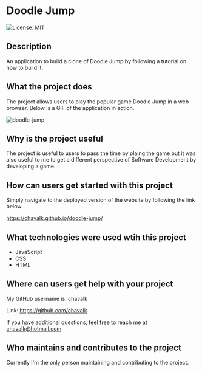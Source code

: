 # Doodle Jump

[![License: MIT](https://img.shields.io/badge/License-MIT-yellow.svg)](https://opensource.org/licenses/MIT)

## Description

An application to build a clone of Doodle Jump by following a tutorial on how to build it.

## What the project does

The project allows users to play the popular game Doodle Jump in a web browser. Below is a GIF of the application in action.

![doodle-jump](./assets/images/password-generator.gif)

## Why is the project useful

The project is useful to users to pass the time by plaing the game but it was also useful to me to get a different perspective of Software Development by developing a game.

## How can users get started with this project

Simply navigate to the deployed version of the website by following the link below.

https://chavalk.github.io/doodle-jump/

## What technologies were used wtih this project

* JavaScript
* CSS
* HTML

## Where can users get help with your project

My GitHub username is: chavalk

Link: https://github.com/chavalk

If you have additional questions, feel free to reach me at chavalk@hotmail.com.

## Who maintains and contributes to the project

Currently I'm the only person maintaining and contributing to the project.